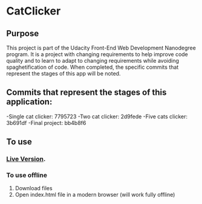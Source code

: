 # CatClicker

## Purpose
This project is part of the Udacity Front-End Web Development Nanodegree program.  It is a project with changing requirements to help improve code quality and to learn to adapt to changing requirements while avoiding spaghetification of code.  When completed, the specific commits that represent the stages of this app will be noted.
## Commits that represent the stages of this application:
-Single cat clicker: 7795723
-Two cat clicker: 2d9fede
-Five cats clicker: 3b691df
-Final project: bb4b8f6
## To use
### [Live Version](https://hcolleen.github.io/CatClicker/).
### To use offline
1. Download files
2. Open index.html file in a modern browser (will work fully offline)
